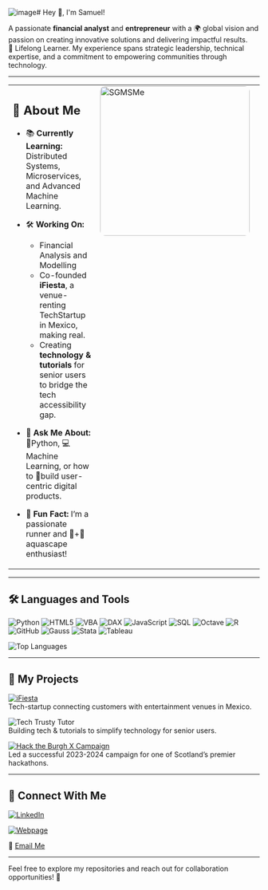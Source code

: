 ![image](https://github.com/user-attachments/assets/6585747a-de72-48c8-91e5-c2d324888361)# Hey 👋, I'm Samuel!

A passionate **financial analyst** and **entrepreneur** with a 🌍 global vision and passion on creating innovative solutions and delivering impactful results.  
📖 Lifelong Learner. My experience spans strategic leadership, technical expertise, and a commitment to empowering communities through technology.

---

<table style="border-collapse: collapse; width: 100%;border: none">
  <tr>
    <td style="border: none; vertical-align: top; padding-right: 10px;">
      
## 🐍 About Me

- 📚 **Currently Learning:** Distributed Systems, Microservices, and Advanced Machine Learning.  
- 🛠️ **Working On:**
  - Financial Analysis and Modelling   
  - Co-founded **iFiesta**, a venue-renting TechStartup in Mexico, making real.  
  - Creating **technology & tutorials** for senior users to bridge the tech accessibility gap.  
- 💬 **Ask Me About:** 🐍Python, 💻Machine Learning, or how to 📐build user-centric digital products.  
- 🌟 **Fun Fact:** I’m a passionate runner and 🌱+🐠 aquascape enthusiast!  

    </td>
    <td style="border: none; vertical-align: top; padding-right: 20px;">
    <a href="https://gregsom-msc.github.io/"> 
        <img src="https://gregsom-msc.github.io/assets/Images/SLogo3D.webp" alt="SGMSMe" style="width: 300px; border-radius: 10px; display: block;">
      </a>
      
    </td>
  </tr>
</table>

---

## 🛠️ Languages and Tools

![Python](https://img.shields.io/badge/Python-3776AB?style=for-the-badge&logo=python&logoColor=white)
![HTML5](https://img.shields.io/badge/HTML5-E34F26?style=for-the-badge&logo=html5&logoColor=white)
![VBA](https://img.shields.io/badge/VBA-217346?style=for-the-badge&logo=microsoft-excel&logoColor=white)
![DAX](https://img.shields.io/badge/DAX-4479A1?style=for-the-badge&logo=power-bi&logoColor=white)
![JavaScript](https://img.shields.io/badge/JavaScript-F7DF1E?style=for-the-badge&logo=javascript&logoColor=black)
![SQL](https://img.shields.io/badge/SQL-336791?style=for-the-badge&logo=postgresql&logoColor=white)
![Octave](https://img.shields.io/badge/Octave-0790C0?style=for-the-badge&logo=octave&logoColor=white)
![R](https://img.shields.io/badge/R-276DC3?style=for-the-badge&logo=r&logoColor=white)
![GitHub](https://img.shields.io/badge/GitHub-%23121011?style=for-the-badge&logo=github&logoColor=white)
![Gauss](https://img.shields.io/badge/Gauss-008080?style=for-the-badge&logo=data&logoColor=white)
![Stata](https://img.shields.io/badge/Stata-1E90FF?style=for-the-badge&logo=stata&logoColor=white)
![Tableau](https://img.shields.io/badge/Tableau-E97627?style=for-the-badge&logo=tableau&logoColor=white)
  
![Top Languages](https://github-readme-stats.vercel.app/api/top-langs/?username=Samuel123&layout=compact&theme=radical)

---

## 🌟 My Projects

[![iFiesta](https://img.shields.io/badge/iFiesta-Venue_Renting_Platform-brightgreen?style=for-the-badge)](https://www.ifiesta.com.mx)  
Tech-startup connecting customers with entertainment venues in Mexico.  
  
![Tech Trusty Tutor](https://img.shields.io/badge/Tech_Tutorials-Making_Tech_Accessible-blue?style=for-the-badge)  
Building tech & tutorials to simplify technology for senior users.  
  
[![Hack the Burgh X Campaign](https://img.shields.io/badge/HackTheBurgh-Digital_Marketing_Campaign-orange?style=for-the-badge)](https://www.hacktheburgh.com/)  
Led a successful 2023-2024 campaign for one of Scotland’s premier hackathons.  

---

## 🔗 Connect With Me
[![LinkedIn](https://img.shields.io/badge/LinkedIn-Connect-blue?style=for-the-badge&logo=linkedin)](https://linkedin.com/in/samuel-profile)  
  
[![Webpage](https://img.shields.io/badge/WebPage-Visit-black?style=for-the-badge&logo=ghost)](https://gregsom-msc.github.io/)  
  
📧 [Email Me](mailto:samuelg.morenos@gmail.com)

---

Feel free to explore my repositories and reach out for collaboration opportunities! 🚀

